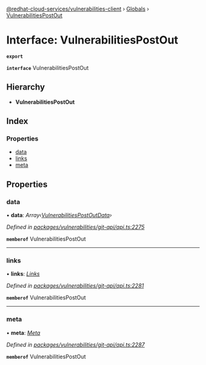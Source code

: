[@redhat-cloud-services/vulnerabilities-client](../README.md) › [Globals](../globals.md) › [VulnerabilitiesPostOut](vulnerabilitiespostout.md)

# Interface: VulnerabilitiesPostOut

**`export`** 

**`interface`** VulnerabilitiesPostOut

## Hierarchy

* **VulnerabilitiesPostOut**

## Index

### Properties

* [data](vulnerabilitiespostout.md#data)
* [links](vulnerabilitiespostout.md#links)
* [meta](vulnerabilitiespostout.md#meta)

## Properties

###  data

• **data**: *Array‹[VulnerabilitiesPostOutData](vulnerabilitiespostoutdata.md)›*

*Defined in [packages/vulnerabilities/git-api/api.ts:2275](https://github.com/RedHatInsights/javascript-clients/blob/master/packages/vulnerabilities/git-api/api.ts#L2275)*

**`memberof`** VulnerabilitiesPostOut

___

###  links

• **links**: *[Links](links.md)*

*Defined in [packages/vulnerabilities/git-api/api.ts:2281](https://github.com/RedHatInsights/javascript-clients/blob/master/packages/vulnerabilities/git-api/api.ts#L2281)*

**`memberof`** VulnerabilitiesPostOut

___

###  meta

• **meta**: *[Meta](meta.md)*

*Defined in [packages/vulnerabilities/git-api/api.ts:2287](https://github.com/RedHatInsights/javascript-clients/blob/master/packages/vulnerabilities/git-api/api.ts#L2287)*

**`memberof`** VulnerabilitiesPostOut
